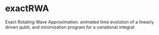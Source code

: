 # exactRWA
Exact Rotating Wave Approximation:  animated time evolution of a linearly driven qubit, and minimization program for a variational integral
